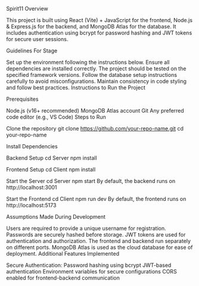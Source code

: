 Spirit11
Overview

This project is built using React (Vite) + JavaScript for the frontend, Node.js & Express.js for the backend, and MongoDB Atlas for the database. It includes authentication using bcrypt for password hashing and JWT tokens for secure user sessions.

Guidelines For Stage

Set up the environment following the instructions below.
Ensure all dependencies are installed correctly.
The project should be tested on the specified framework versions.
Follow the database setup instructions carefully to avoid misconfigurations.
Maintain consistency in code styling and follow best practices.
Instructions to Run the Project

Prerequisites

Node.js (v16+ recommended)
MongoDB Atlas account
Git
Any preferred code editor (e.g., VS Code)
Steps to Run

Clone the repository git clone https://github.com/your-repo-name.git cd your-repo-name

Install Dependencies

Backend Setup cd Server npm install

Frontend Setup cd Client npm install

Start the Server
cd Server npm start By default, the backend runs on http://localhost:3001

Start the Frontend
cd Client npm run dev By default, the frontend runs on http://localhost:5173

Assumptions Made During Development

Users are required to provide a unique username for registration.
Passwords are securely hashed before storage.
JWT tokens are used for authentication and authorization.
The frontend and backend run separately on different ports.
MongoDB Atlas is used as the cloud database for ease of deployment.
Additional Features Implemented

Secure Authentication: Password hashing using bcrypt JWT-based authentication
Environment variables for secure configurations
CORS enabled for frontend-backend communication
